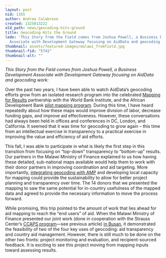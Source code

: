 ```yaml
---
layout: post
nid: 1355
author: Andrea Calabrese
created: 1325013222
old_path: news/geocoding-hits-ground
title: Geocoding Hits the Ground
lede: 'This Story from the Field comes from Joshua Powell, a Business Development
  Associate with Development Gateway focusing on AidData and geocoding work:'
thumbnail: assets/featured-images/malawi_fromfield.jpg
thumbnail-fid: "5741"
thumbnail-alt: ""
---
```


*This Story from the Field comes from Joshua Powell, a Business Development Associate with Development Gateway focusing on AidData and geocoding work:*

Over the past two years, I have been able to watch AidData’s geocoding efforts grow from an isolated research program into the celebrated [Mapping for Results](http://maps.worldbank.org) partnership with the World Bank Institute, and the African Development Bank [pilot mapping program](http://aiddata.org/content/index/Maps/african-development-bank). During this time, I have heard repeatedly about how these maps would improve division of labor, decrease funding gaps, and improve aid effectiveness. However, these conversations had always been held in offices and conferences in DC, London, and California. It seemed that it was time for geocoding to grow again – this time from an intellectual exercise in transparency to a practical exercise in improving the value and efficiency of aid efforts.

This fall, I was able to participate in what is likely the first step in this transition from focusing on “top-down” transparency to “bottom-up” results. Our partners in the Malawi Ministry of Finance explained to us how having these detailed, sub-national maps available would help them to work with their donor partners in improving coordination and aid targeting. More importantly, [integrating geocoding with AMP](/about/Case-Studies/AMP-Malawi) and developing local capacity for mapping could provide the sustainability to allow for better project planning and transparency over time. The 14 donors that we presented the mapping to saw the same potential for in-country usefulness of the mapped data and agreed to provide the necessary information to move the process forward.

While promising, this trip pointed to the amount of work that lies ahead for aid mapping to reach the “end users” of aid. When the Malawi Ministry of Finance presented our joint work (done in cooperation with the Strauss Center’s [CCAPS program](http://ccaps.strausscenter.org)—see previous article) [in Busan](http://www.aideffectiveness.org/busanhlf4/), it demonstrated the feasibility of two of the four key uses of geocoding: aid transparency and country aid management. However, there is still much to be done on the other two fronts: project monitoring and evaluation, and recipient-sourced feedback. It is exciting to see this project moving from mapping inputs toward assessing results.
